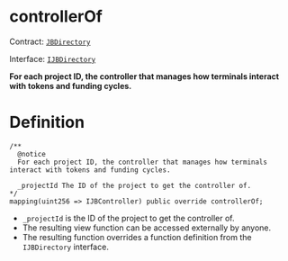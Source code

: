 # controllerOf

Contract: [`JBDirectory`](../)​‌

Interface: [`IJBDirectory`](../../../interfaces/ijbdirectory.md)

**For each project ID, the controller that manages how terminals interact with tokens and funding cycles.**

# Definition

```solidity
/** 
  @notice 
  For each project ID, the controller that manages how terminals interact with tokens and funding cycles.

  _projectId The ID of the project to get the controller of.
*/
mapping(uint256 => IJBController) public override controllerOf;
```

* `_projectId` is the ID of the project to get the controller of.
* The resulting view function can be accessed externally by anyone.
* The resulting function overrides a function definition from the `IJBDirectory` interface.
